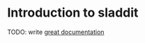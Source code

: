 # Introduction to sladdit

TODO: write [great documentation](http://jacobian.org/writing/what-to-write/)
